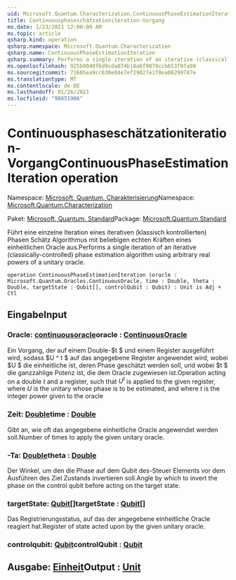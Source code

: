 ```yaml
---
uid: Microsoft.Quantum.Characterization.ContinuousPhaseEstimationIteration
title: Continuousphaseschätzationiteration-Vorgang
ms.date: 1/23/2021 12:00:00 AM
ms.topic: article
qsharp.kind: operation
qsharp.namespace: Microsoft.Quantum.Characterization
qsharp.name: ContinuousPhaseEstimationIteration
qsharp.summary: Performs a single iteration of an iterative (classically-controlled) phase estimation algorithm using arbitrary real powers of a unitary oracle.
ms.openlocfilehash: 925b9040f6d9cda074b18a6f9079ccb653f9fa98
ms.sourcegitcommit: 71605ea9cc630e84e7ef29027e1f0ea06299747e
ms.translationtype: MT
ms.contentlocale: de-DE
ms.lasthandoff: 01/26/2021
ms.locfileid: "98851906"
---
```

# <a name="continuousphaseestimationiteration-operation"></a><span data-ttu-id="77e80-102">Continuousphaseschätzationiteration-Vorgang</span><span class="sxs-lookup"><span data-stu-id="77e80-102">ContinuousPhaseEstimationIteration operation</span></span>

<span data-ttu-id="77e80-103">Namespace: [Microsoft. Quantum. Charakterisierung](xref:Microsoft.Quantum.Characterization)</span><span class="sxs-lookup"><span data-stu-id="77e80-103">Namespace: [Microsoft.Quantum.Characterization](xref:Microsoft.Quantum.Characterization)</span></span>

<span data-ttu-id="77e80-104">Paket: [Microsoft. Quantum. Standard](https://nuget.org/packages/Microsoft.Quantum.Standard)</span><span class="sxs-lookup"><span data-stu-id="77e80-104">Package: [Microsoft.Quantum.Standard](https://nuget.org/packages/Microsoft.Quantum.Standard)</span></span>


<span data-ttu-id="77e80-105">Führt eine einzelne Iteration eines iterativen (klassisch kontrollierten) Phasen Schätz Algorithmus mit beliebigen echten Kräften eines einheitlichen Oracle aus.</span><span class="sxs-lookup"><span data-stu-id="77e80-105">Performs a single iteration of an iterative (classically-controlled) phase estimation algorithm using arbitrary real powers of a unitary oracle.</span></span>

```qsharp
operation ContinuousPhaseEstimationIteration (oracle : Microsoft.Quantum.Oracles.ContinuousOracle, time : Double, theta : Double, targetState : Qubit[], controlQubit : Qubit) : Unit is Adj + Ctl
```


## <a name="input"></a><span data-ttu-id="77e80-106">Eingabe</span><span class="sxs-lookup"><span data-stu-id="77e80-106">Input</span></span>

### <a name="oracle--continuousoracle"></a><span data-ttu-id="77e80-107">Oracle: [continuousoracle](xref:Microsoft.Quantum.Oracles.ContinuousOracle)</span><span class="sxs-lookup"><span data-stu-id="77e80-107">oracle : [ContinuousOracle](xref:Microsoft.Quantum.Oracles.ContinuousOracle)</span></span>

<span data-ttu-id="77e80-108">Ein Vorgang, der auf einem Double-$t $ und einem Register ausgeführt wird, sodass $U ^ t $ auf das angegebene Register angewendet wird, wobei $U $ die einheitliche ist, deren Phase geschätzt werden soll, und wobei $t $ die ganzzahlige Potenz ist, die dem Oracle zugewiesen ist.</span><span class="sxs-lookup"><span data-stu-id="77e80-108">Operation acting on a double $t$ and a register, such that $U^t$ is applied to the given register, where $U$ is the unitary whose phase is to be estimated, and where $t$ is the integer power given to the oracle</span></span>


### <a name="time--double"></a><span data-ttu-id="77e80-109">Zeit: [Double](xref:microsoft.quantum.lang-ref.double)</span><span class="sxs-lookup"><span data-stu-id="77e80-109">time : [Double](xref:microsoft.quantum.lang-ref.double)</span></span>

<span data-ttu-id="77e80-110">Gibt an, wie oft das angegebene einheitliche Oracle angewendet werden soll.</span><span class="sxs-lookup"><span data-stu-id="77e80-110">Number of times to apply the given unitary oracle.</span></span>


### <a name="theta--double"></a><span data-ttu-id="77e80-111">-Ta: [Double](xref:microsoft.quantum.lang-ref.double)</span><span class="sxs-lookup"><span data-stu-id="77e80-111">theta : [Double](xref:microsoft.quantum.lang-ref.double)</span></span>

<span data-ttu-id="77e80-112">Der Winkel, um den die Phase auf dem Qubit des-Steuer Elements vor dem Ausführen des Ziel Zustands invertieren soll.</span><span class="sxs-lookup"><span data-stu-id="77e80-112">Angle by which to invert the phase on the control qubit before acting on the target state.</span></span>


### <a name="targetstate--qubit"></a><span data-ttu-id="77e80-113">targetState: [Qubit](xref:microsoft.quantum.lang-ref.qubit)[]</span><span class="sxs-lookup"><span data-stu-id="77e80-113">targetState : [Qubit](xref:microsoft.quantum.lang-ref.qubit)[]</span></span>

<span data-ttu-id="77e80-114">Das Registrierungsstatus, auf das der angegebene einheitliche Oracle reagiert hat.</span><span class="sxs-lookup"><span data-stu-id="77e80-114">Register of state acted upon by the given unitary oracle.</span></span>


### <a name="controlqubit--qubit"></a><span data-ttu-id="77e80-115">controlqubit: [Qubit](xref:microsoft.quantum.lang-ref.qubit)</span><span class="sxs-lookup"><span data-stu-id="77e80-115">controlQubit : [Qubit](xref:microsoft.quantum.lang-ref.qubit)</span></span>





## <a name="output--unit"></a><span data-ttu-id="77e80-116">Ausgabe: [Einheit](xref:microsoft.quantum.lang-ref.unit)</span><span class="sxs-lookup"><span data-stu-id="77e80-116">Output : [Unit](xref:microsoft.quantum.lang-ref.unit)</span></span>


